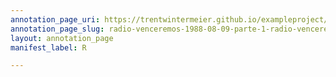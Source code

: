 ```yaml
---
annotation_page_uri: https://trentwintermeier.github.io/exampleproject/annotations/radio-venceremos-1988-08-09-parte-1-radio-venceremos-1988-08-09-parte-1-canvas-1-2-948470.json
annotation_page_slug: radio-venceremos-1988-08-09-parte-1-radio-venceremos-1988-08-09-parte-1-canvas-1-2-948470
layout: annotation_page
manifest_label: R

---
```

